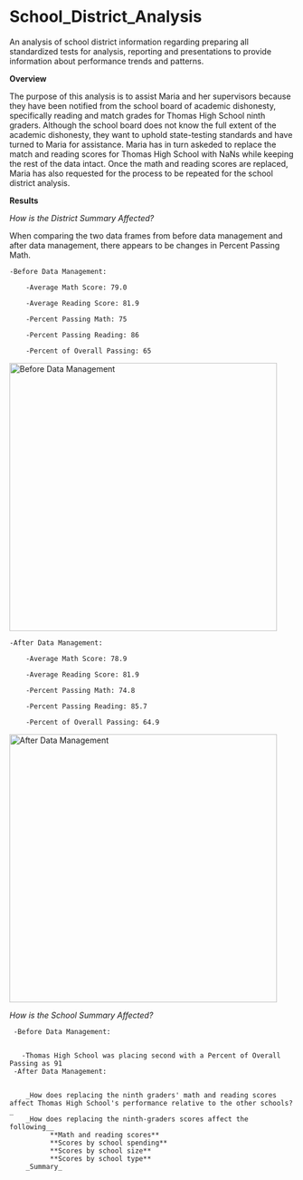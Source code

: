 # School_District_Analysis
An analysis of school district information regarding preparing all standardized tests for analysis, reporting and presentations to provide information about performance trends and patterns. 

**Overview**

The purpose of this analysis is to assist Maria and her supervisors because they have been notified from the school board of academic dishonesty, specifically reading and match grades for Thomas High School ninth graders. Although the school board does not know the full extent of the academic dishonesty, they want to uphold state-testing standards and have turned to Maria for assistance. Maria has in turn askeded to replace the match and reading scores for Thomas High School with NaNs while keeping the rest of the data intact. Once the math and reading scores are replaced, Maria has also requested for the process to be repeated for the school district analysis. 

**Results**
  
_How is the District Summary Affected?_

When comparing the two data frames from before data management and after data management, there appears to be changes in Percent Passing Math.
    
    -Before Data Management:
        
        -Average Math Score: 79.0
        
        -Average Reading Score: 81.9
        
        -Percent Passing Math: 75
        
        -Percent Passing Reading: 86
        
        -Percent of Overall Passing: 65
       
<img width="473" alt="Before Data Management" src="https://user-images.githubusercontent.com/99268646/158287758-9db25dd2-386c-455f-8914-44e07dbca7bb.png">
                         
    -After Data Management:
        
        -Average Math Score: 78.9
        
        -Average Reading Score: 81.9
        
        -Percent Passing Math: 74.8 
        
        -Percent Passing Reading: 85.7
        
        -Percent of Overall Passing: 64.9
                
<img width="473" alt="After Data Management" src="https://user-images.githubusercontent.com/99268646/158287809-67f79a74-fa24-4183-badf-1b323fc355c2.png">
 
_How is the School Summary Affected?_
     
     -Before Data Management:
       
       
       -Thomas High School was placing second with a Percent of Overall Passing as 91
     -After Data Management:
        
       
        _How does replacing the ninth graders' math and reading scores affect Thomas High School's performance relative to the other schools?_
        _How does replacing the ninth-graders scores affect the following__
              **Math and reading scores**
              **Scores by school spending**
              **Scores by school size**
              **Scores by school type**
        _Summary_       

